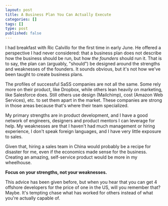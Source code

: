 ```yaml
---
layout: post
title: A Business Plan You Can Actually Execute
categories: []
tags: []
type: post
published: false
---
```

I had breakfast with Ric Calvillo for the first time in early June. He offered a perspective I had never considered: that a business plan does not describe how the business should be run, but how *the founders* should run it. That is to say, the plan can (arguably, "should") be designed around the strengths and weaknesses of the founders. It sounds obvious, but it's not how we've been taught to create business plans.

The profiles of successful SaSS companies are not all the same. Some rely more on their product, like Dropbox, while others lean heavily on marketing, like Salesforce does. Still others use design (Mailchimp), cost (Amazon Web Services), etc. to set them apart in the market. These companies are strong in those areas because that's where their team specialized.

My primary strengths are in product development, and I have a good network of engineers, designers and product mentors I can leverage for help. My weaknesses are that I haven't had much management or hiring experience, I don't speak foreign languages, and I have very little exposure to sales.

Given that, hiring a sales team in China would probably be a recipe for disaster for me, even if the economics made sense for the business. Creating an amazing, self-service product would be more in my wheelhouse.

**Focus on your strengths, not your weaknesses.**

This advice has been given before, but when you hear that you can get 4 offshore developers for the price of one in the US, will you remember that? Maybe. It's tempting chase what has worked for others instead of what you're actually capable of.
